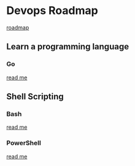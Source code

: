 # Devops Roadmap

[roadmap](https://roadmap.sh/devops)

## Learn a programming language

### Go

[read me](./learn_a_programming_language/go/readme.md)

## Shell Scripting

### Bash

[read me](./learn_a_programming_language/shell/bash/readme.md)

### PowerShell

[read me](./learn_a_programming_language/shell/powershell/readme.md)
